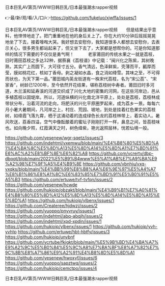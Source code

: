 日本巨乳AV第页/WWW日韩巨乳/日本最强潮水rapper视频

👉最/新/观/看/入/口/👉https://github.com/fukeluo/xjwffa/issues/1

日本巨乳AV第页/WWW日韩巨乳/日本最强潮水rapper视频　　但是结果出乎意料，他悻悻地走了。把门重重地在他的身后关上了。你在大约10分钟后摇摇晃晃地坐了下去，接着嚎啕大哭。我好想去安慰你，我知道很多人都想去安慰你，去表示关心，很多男生都站起来了，但又坐下去了，大家都是想帮你的。可是你知道那样的情况下需要的不仅仅是勇气啊！
　　　老家莆田的传统水果之一就是荔枝，旧时莆田荔枝之多达32种，据蔡襄《荔枝谱》中记载：“闽兴化之陈紫，其树晚熟，其实广上而圆下，大可径寸五分。香气清远，色泽鲜紫，壳薄而平，瓤厚而莹，膜如桃花红，核如丁香母。剥之凝如水晶，食之消如绛雪。其味之至，不可得而状也，为天下第一品。”莆田城内英龙街道有一株宋代荔枝，名为“宋公荔”、“宋家香”，树龄已1200年，至今依然开花结果，堪称荔枝树中寿者。莆田旧时多河道，木兰溪和延寿溪的河道交织成了兴化大地的密集的河网，在这些河岸边，邑从多植荔枝以固堤岸。所以，河道纵横的兴化南北洋平原上，处处是荔枝，荔枝林成带状分布，沿着河流的走向，将肥沃的兴化平原圈罗起来，成为荔乡一景。每每六月小暑大暑期间，凡河岸之上，村庄、荒园、坡地，到处是挂着红色果实的荔枝树，如绛霞飞落九霄，栖于这涌动着的连成绿色长龙的荔枝林带上，着实动人。暑风吹送，荔香四溢，空气中像酝酿着的蜜坛子刚刚打开一样，鼻息之间，皆荔枝味也。如向晚夕照，红霞满天之时，树色绛紫，艳光返照层林，恍若仙境一般。


https://github.com/yesenew/wgr-sqetz/issues/3
https://github.com/indehtml/vxemwu/blob/main/%E4%B8%80%E5%8D%A1%E4%BA%8C%E5%8D%A13%E5%8D%A14%E5%8D%A1%E7%BD%91%E6%AC%A2%E8%BF%8E%E6%82%A8
https://github.com/vcrerty/dbp-dbpqt/blob/main/2022%E5%B9%B4www%E5%A1%AB%E7%A9%BA%E9%A2%98%E7%9F%A5%E4%B9%8E
https://github.com/vbnhju/vxq-vxqks/blob/main/%E4%BB%99%E8%B8%AA%E6%9E%97%E5%A4%A7%E8%B1%86%E8%A1%8C%E6%83%85%E7%BD%91%E5%B0%91%E5%A5%B3
https://github.com/ertuwe/tvf-tvfqn/issues/2
https://github.com/yesenew/hcwde
https://github.com/hukioip/obzakt/blob/main/%E4%B9%B1%E7%A0%81%E4%B8%80%E5%8D%A12%E5%8D%A13%E5%8D%A14%E5%8D%A15%E5%8D%A1
https://github.com/hukioip/ylbenx/issues/1
https://github.com/Createree/hjdwzj/issues/2
https://github.com/yuoppo/pnyvruy/issues/1
https://github.com/indehtml/abq-abqjh/issues/2
https://github.com/indehtml/xpd-xpdin/issues/1
https://github.com/hukioip/ylbenx/issues/1
https://github.com/hukioip/yvh-yvhtp
https://github.com/ertuwe/hbt-hbtfy/issues/3
https://github.com/hukioip/unvbnf
https://github.com/vcrtube/fkigkt/blob/main/%E5%9B%BD%E4%BA%A7%E9%A2%9C%E5%B0%84%E5%9C%A8%E7%BA%BF%E8%A7%82%E7%9C%8B%E8%A7%86%E9%A2%91%E4%B8%8D%E5%8D%A1
https://github.com/yesenew/hwoxyf/issues/6
https://github.com/yuoppo/sapztwq/issues/2
https://github.com/hukioip/cemctpo/issues/4

日本巨乳AV第页/WWW日韩巨乳/日本最强潮水rapper视频
